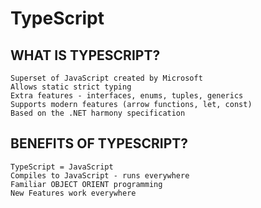 # TypeScript

## WHAT IS TYPESCRIPT?
```
Superset of JavaScript created by Microsoft
Allows static strict typing
Extra features - interfaces, enums, tuples, generics
Supports modern features (arrow functions, let, const)
Based on the .NET harmony specification

```

## BENEFITS OF TYPESCRIPT?
```
TypeScript = JavaScript
Compiles to JavaScript - runs everywhere
Familiar OBJECT ORIENT programming
New Features work everywhere

```

